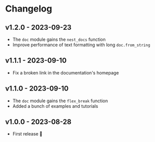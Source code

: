 # Changelog

## v1.2.0 - 2023-09-23

- The `doc` module gains the `nest_docs` function
- Improve performance of text formatting with long `doc.from_string`

## v1.1.1 - 2023-09-10

- Fix a broken link in the documentation's homepage

## v1.1.0 - 2023-09-10

- The `doc` module gains the `flex_break` function
- Added a bunch of examples and tutorials

## v1.0.0 - 2023-08-28

- First release 🎉

